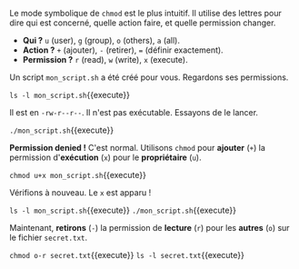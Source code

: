 Le mode symbolique de `chmod` est le plus intuitif. Il utilise des lettres pour dire qui est concerné, quelle action faire, et quelle permission changer.

-   **Qui ?** `u` (user), `g` (group), `o` (others), `a` (all).
-   **Action ?** `+` (ajouter), `-` (retirer), `=` (définir exactement).
-   **Permission ?** `r` (read), `w` (write), `x` (execute).

Un script `mon_script.sh` a été créé pour vous. Regardons ses permissions.

`ls -l mon_script.sh`{{execute}}

Il est en `-rw-r--r--`. Il n'est pas exécutable. Essayons de le lancer.

`./mon_script.sh`{{execute}}

**Permission denied !** C'est normal. Utilisons `chmod` pour **ajouter** (`+`) la permission d'**exécution** (`x`) pour le **propriétaire** (`u`).

`chmod u+x mon_script.sh`{{execute}}

Vérifions à nouveau. Le `x` est apparu !

`ls -l mon_script.sh`{{execute}}
`./mon_script.sh`{{execute}}

Maintenant, **retirons** (`-`) la permission de **lecture** (`r`) pour les **autres** (`o`) sur le fichier `secret.txt`.

`chmod o-r secret.txt`{{execute}}
`ls -l secret.txt`{{execute}}